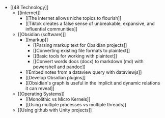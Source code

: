 - [[48 Technology]]
	- [[internet]]
		- [[The internet allows niche topics to flourish]]
		- [[Tiktok creates a false sense of unbreakable, expansive, and influential communities]]
	- [[Obsidian (software)]]
		- [[markup]]
			- [[Parsing markup text for Obsidian projects]]
			- [[Converting existing file formats to plaintext]]
			- [[Basic tools for working with plaintext]]
			- [[Convert words docs (docx) to markdown (md) with powershell and pandoc]]
		- [[Embed notes from a dataview query with dataviewjs]]
		- [[Develop Obsidian plugins]]
		- [[Obsidian's graph is useful in the implicit and dynamic relations it can reveal]]
	- [[Operating Systems]]
		- [[Monolithic vs Micro Kernels]]
		- [[Using multiple processes vs multiple threads]]
	- [[Using github with Unity projects]]